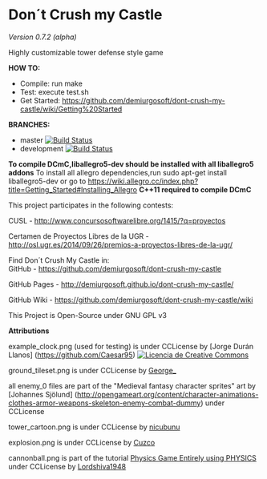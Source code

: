 Don´t Crush my Castle
=====================
_Version 0.7.2 (alpha)_

Highly customizable tower defense style game

**HOW TO:**
 * Compile: run make
 * Test: execute test.sh    
 * Get Started: https://github.com/demiurgosoft/dont-crush-my-castle/wiki/Getting%20Started

**BRANCHES:**
 * master [![Build Status](https://travis-ci.org/demiurgosoft/dont-crush-my-castle.svg?branch=master)](https://travis-ci.org/demiurgosoft/dont-crush-my-castle)
 * development [![Build Status](https://travis-ci.org/demiurgosoft/dont-crush-my-castle.svg?branch=development)](https://travis-ci.org/demiurgosoft/dont-crush-my-castle)

     

**To compile DCmC,liballegro5-dev should be installed with all liballegro5 addons**
To install all allegro dependencies,run sudo apt-get install liballegro5-dev or go to https://wiki.allegro.cc/index.php?title=Getting_Started#Installing_Allegro
**C++11 required to compile DCmC**
     
This project participates in the following contests:

CUSL - http://www.concursosoftwarelibre.org/1415/?q=proyectos 

Certamen de Proyectos Libres de la UGR - http://osl.ugr.es/2014/09/26/premios-a-proyectos-libres-de-la-ugr/

Find Don´t Crush My Castle in:   
GitHub - https://github.com/demiurgosoft/dont-crush-my-castle

GitHub Pages - http://demiurgosoft.github.io/dont-crush-my-castle/

GitHub Wiki - https://github.com/demiurgosoft/dont-crush-my-castle/wiki

This Project is Open-Source under GNU GPL v3

**Attributions**

example_clock.png (used for testing) is under CCLicense by [Jorge Durán Llanos] (https://github.com/Caesar95)
 <a rel="license" href="http://creativecommons.org/licenses/by-nc-sa/4.0/"><img alt="Licencia de Creative Commons" style="border-width:0" src="https://i.creativecommons.org/l/by-nc-sa/4.0/88x31.png" /></a>

ground_tileset.png is under CCLicense by [George_](http://opengameart.org/content/old-tiles)

all enemy_0 files are part of the "Medieval fantasy character sprites" art by [Johannes Sjölund] (http://opengameart.org/content/character-animations-clothes-armor-weapons-skeleton-enemy-combat-dummy) under CCLicense

tower_cartoon.png is under CCLicense by [nicubunu](http://opengameart.org/content/round-tower)

explosion.png is under CCLicense by [Cuzco](http://opengameart.org/content/explosion)

cannonball.png is part of the tutorial [Physics Game Entirely using PHYSICS](https://www.scirra.com/tutorials/1157/physics-game-entirely-using-physics) under CCLicense by [Lordshiva1948](https://www.scirra.com/users/lordshiva1948)
